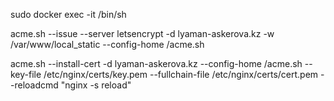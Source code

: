 sudo docker exec -it <container-id> /bin/sh

acme.sh --issue --server letsencrypt -d lyaman-askerova.kz -w /var/www/local_static --config-home
/acme.sh

acme.sh --install-cert -d lyaman-askerova.kz --config-home /acme.sh --key-file
/etc/nginx/certs/key.pem --fullchain-file /etc/nginx/certs/cert.pem --reloadcmd "nginx -s reload"
